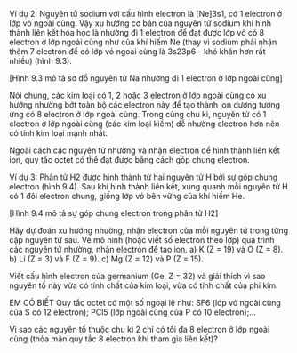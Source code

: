 Ví dụ 2: Nguyên tử sodium với cấu hình electron là [Ne]3s1, có 1 electron ở lớp vỏ ngoài cùng. Vậy xu hướng cơ bản của nguyên tử sodium khi hình thành liên kết hóa học là nhường đi 1 electron để đạt được lớp vỏ có 8 electron ở lớp ngoài cùng như của khí hiếm Ne (thay vì sodium phải nhận thêm 7 electron để có lớp vỏ ngoài cùng là 3s23p6 - khó khăn hơn rất nhiều) (hình 9.3).

[Hình 9.3 mô tả sơ đồ nguyên tử Na nhường đi 1 electron ở lớp ngoài cùng]

Nói chung, các kim loại có 1, 2 hoặc 3 electron ở lớp ngoài cùng có xu hướng nhường bớt toàn bộ các electron này để tạo thành ion dương tương ứng có 8 electron ở lớp ngoài cùng. Trong cùng chu kì, nguyên tử có 1 electron ở lớp ngoài cùng (các kim loại kiềm) dễ nhường electron hơn nên có tính kim loại mạnh nhất.

Ngoài cách các nguyên tử nhường và nhận electron để hình thành liên kết ion, quy tắc octet có thể đạt được bằng cách góp chung electron.

Ví dụ 3: Phân tử H2 được hình thành từ hai nguyên tử H bởi sự góp chung electron (hình 9.4).
Sau khi hình thành liên kết, xung quanh mỗi nguyên tử H có 1 đôi electron chung, giống lớp vỏ bên vững của khí hiếm He.

[Hình 9.4 mô tả sự góp chung electron trong phân tử H2]

Hãy dự đoán xu hướng nhường, nhận electron của mỗi nguyên tử trong từng cặp nguyên tử sau. Vẽ mô hình (hoặc viết số electron theo lớp) quá trình các nguyên tử nhường, nhận electron để tạo ion.
a) K (Z = 19) và O (Z = 8).
b) Li (Z = 3) và F (Z = 9).
c) Mg (Z = 12) và P (Z = 15).

Viết cấu hình electron của germanium (Ge, Z = 32) và giải thích vì sao nguyên tố này vừa có tính chất của kim loại, vừa có tính chất của phi kim.

EM CÓ BIẾT
Quy tắc octet có một số ngoại lệ như: SF6 (lớp vỏ ngoài cùng của S có 12 electron); PCl5 (lớp ngoài cùng của P có 10 electron);...

Vì sao các nguyên tố thuộc chu kì 2 chỉ có tối đa 8 electron ở lớp ngoài cùng (thỏa mãn quy tắc 8 electron khi tham gia liên kết)?
